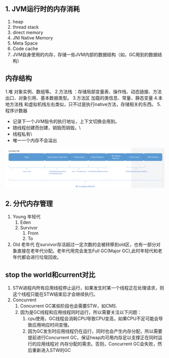 ## 1. JVM运行时的内存消耗
1. heap
2. thread stack
3. direct memory
4. JNI Native Memory
5. Meta Space
6. Code cache
7. JVM自身使用的内存，存储一些JVM内部的数据结构（如，GC用到的数据结构）

## 内存结构
1.堆 对象实例、数组等。
2.方法栈 ：存储局部变量表、操作栈、动态链接、方法出口、对象引用、基本数据类型。
3.方法区 加载的类信息、常量、静态变量
4.本地方法栈  和虚拟机栈左右类似，只不过是执行native方法，存储相关的东西。
5.程序计数器
- 记录下一个JVM指令的执行地址，上下文切换会用到。
- 随线程创建而创建，销毁而销毁。\
- 线程私有\
- 唯一一个内存不会溢出

![img_1.png](img_1.png)

## 2. 分代内存管理

1. Young 年轻代
   1. Eden
   2. Survivor
      1. From
      2. To
2. Old 老年代
在survivor存活超过一定次数的会被转移到old区，也有一部分对象直接在老年代分配。老年代用完会发生Full GC(Major GC),此时年轻代和老年代都会进行垃圾回收。

## stop the world和current对比
1. STW进程内所有应用线程停止运行，如果发生时某一个线程正在处理请求，则这个线程只能在STW结束后才会继续执行。
2. Concurrent
   1. Concurrent GC某些阶段也会需要STW，如CMS.
   2. 因为是GC线程和应用线程同时运行，所以需要关注以下问题：
      1. cpu使用，GC线程会消耗CPU导致CPU变高，如果CPU不足可能会导致应用响应时间变慢。
      2. 因为GC发生时应用线程仍在运行，同时也会产生内存分配，所以需要提前进行Concurrent GC，保证heap内可用内存足以支撑正在同时运行的应用线程对
         内存分配的需求。否则，Concurrent GC会失败，然后重新进入STW的GC


